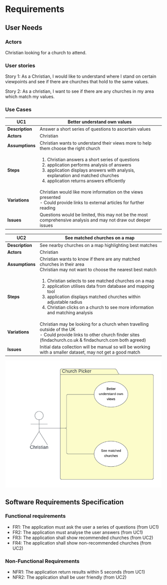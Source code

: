 # Requirements

## User Needs

### Actors
Christian looking for a church to attend.

### User stories
Story 1: As a Christian, I would like to understand where I stand on certain viewpoints and see if there are churches that hold to the same values.

Story 2: As a christian, I want to see if there are any churches in my area which match my values.  

### Use Cases

| UC1 | Better understand own values | 
| --- | ---------------------------------------- |
| **Description** | Answer a short series of questions to ascertain values |
| **Actors** | Christian |
| **Assumptions** | Christian wants to understand their views more to help them choose the right church</td></tr>
| **Steps** | <ol><li>Christian answers a short series of questions</li><li>application performs analysis of answers</li><li>application displays answers with analysis, explanation and matched churches</li> <li>application returns answers efficiently</li></ol>|
| **Variations** | Christian would like more information on the views presented<br /> - Could provide links to external articles for further reading |
| **Issues** | Questions would be limited, this may not be the most comprehensive analysis and may not draw out deeper issues |

| UC2 | See matched churches on a map | 
| --- | ------------------------------ |
| **Description** | See nearby churches on a map highlighting best matches |
| **Actors** | Christian |
| **Assumptions** | Christian wants to know if there are any matched churches in their area<br />Christian may not want to choose the nearest best match |
| **Steps** | <ol><li>Christian selects to see matched churches on a map</li><li>application utilises data from database and mapping tool</li><li>application displays matched churches within adjustable radius</li><li>Christian clicks on a church to see more information and matching analysis</li></ol> |
| **Variations** | Christian may be looking for a church when travelling outside of the UK<br /> - Could provide links to other church finder sites (findachurch.co.uk & findachurch.com both agreed) |
| **Issues** | Initial data collection will be manual so will be working with a smaller dataset, may not get a good match |

![Insert your Use-Case Diagram Here](images/use-case.png)

## Software Requirements Specification
### Functional requirements

* FR1: The application must ask the user a series of questions (from UC1)
* FR2: The application must analyse the user answers (from UC1)
* FR3: The application shall show recommended churches (from UC2)
* FR4: The application shall show non-recommended churches (from UC2)


### Non-Functional Requirements
* NFR1: The application return results within 5 seconds (from UC1)
* NFR2: The application shall be user friendly (from UC2)
